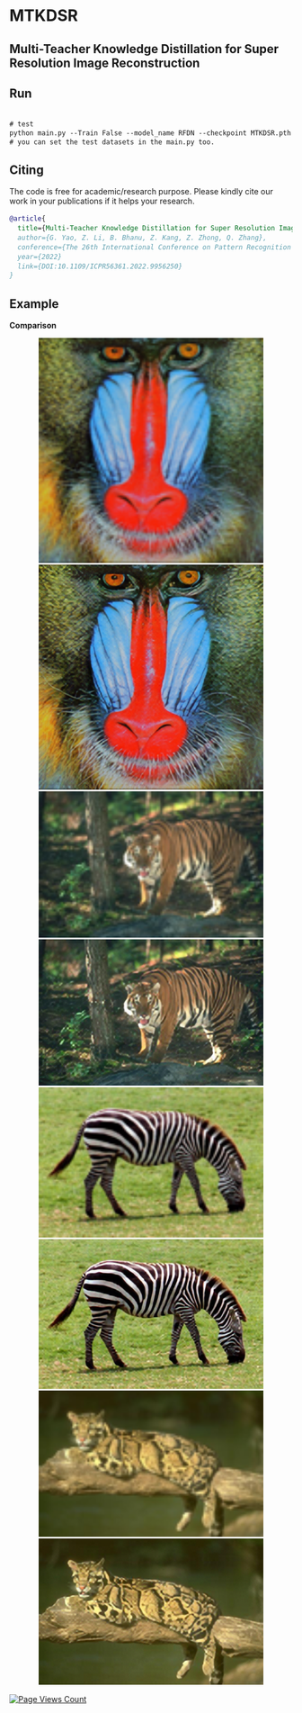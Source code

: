 # MTKDSR

## Multi-Teacher Knowledge Distillation for Super Resolution Image Reconstruction 

## Run

```shell

# test
python main.py --Train False --model_name RFDN --checkpoint MTKDSR.pth
# you can set the test datasets in the main.py too.
```


## Citing 

The code is free for academic/research purpose. Please kindly cite our work in your publications if it helps your research.  

```BibTeX
@article{
  title={Multi-Teacher Knowledge Distillation for Super Resolution Image Reconstruction.},
  author={G. Yao, Z. Li, B. Bhanu, Z. Kang, Z. Zhong, Q. Zhang},
  conference={The 26th International Conference on Pattern Recognition (ICPR)},
  year={2022}
  link={DOI:10.1109/ICPR56361.2022.9956250}
}
```


## Example
**Comparison**

<div align=center>
<center class="half">
    <img src="./inputimgs/2.png" width="400"/><img src="./outputimgs/3.png" width="400"/></center></div>

<div align=center>
<center class="half">
    <img src="./inputimgs/4.png" width="400"/><img src="./outputimgs/5.png" width="400"/></center></div>
    
<div align=center>
<center class="half">
    <img src="./inputimgs/6.png" width="400"/><img src="./outputimgs/7.png" width="400"/></center></div>
    
<div align=center>
<center class="half">
    <img src="./inputimgs/8.png" width="400"/><img src="./outputimgs/9.png" width="400"/></center></div>
    

[![Page Views Count](https://badges.toozhao.com/badges/01F0MPA6GQQXGBJSVKT85C4PKT/green.svg)](https://badges.toozhao.com/stats/01F0MPA6GQQXGBJSVKT85C4PKT "Get your own page views count badge on badges.toozhao.com")
